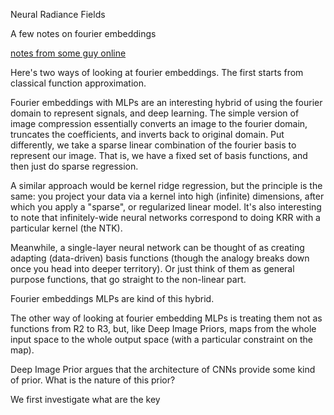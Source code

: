 Neural Radiance Fields

A few notes on fourier embeddings

[notes from some guy online](https://hugocisneros.com/notes/implicit_neural_representations/)

Here's two ways of looking at fourier embeddings. The first starts from classical function approximation.

Fourier embeddings with MLPs are an interesting hybrid of using the fourier domain to represent signals, and deep learning. The simple version of image compression essentially converts an image to the fourier domain, truncates the coefficients, and inverts back to original domain. Put differently, we take a sparse linear combination of the fourier basis to represent our image. That is, we have a fixed set of basis functions, and then just do sparse regression.

A similar approach would be kernel ridge regression, but the principle is the same: you project your data via a kernel into high (infinite) dimensions, after which you apply a "sparse", or regularized linear model. It's also interesting to note that infinitely-wide neural networks correspond to doing KRR with a particular kernel (the NTK).

Meanwhile, a single-layer neural network can be thought of as creating adapting (data-driven) basis functions (though the analogy breaks down once you head into deeper territory). Or just think of them as general purpose functions, that go straight to the non-linear part.

Fourier embeddings MLPs are kind of this hybrid.

The other way of looking at fourier embedding MLPs is treating them not as functions from R2 to R3, but, like Deep Image Priors, maps from the whole input space to the whole output space (with a particular constraint on the map).

Deep Image Prior argues that the architecture of CNNs provide some kind of prior. What is the nature of this prior?

We first investigate what are the key 
